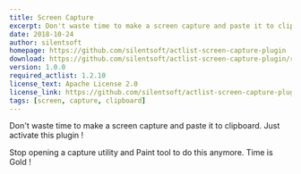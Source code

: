 ```yaml
---
title: Screen Capture
excerpt: Don't waste time to make a screen capture and paste it to clipboard. Just activate this plugin ! Stop opening a capture utility and Paint tool to do this anymore. Time is Gold !
date: 2018-10-24
author: silentsoft
homepage: https://github.com/silentsoft/actlist-screen-capture-plugin
download: https://github.com/silentsoft/actlist-screen-capture-plugin/releases/download/v1.0.0/screen-capture-1.0.0.jar
version: 1.0.0
required_actlist: 1.2.10
license_text: Apache License 2.0
license_link: https://github.com/silentsoft/actlist-screen-capture-plugin/blob/master/LICENSE.txt
tags: [screen, capture, clipboard]
---
```


Don't waste time to make a screen capture and paste it to clipboard. Just activate this plugin !

Stop opening a capture utility and Paint tool to do this anymore. Time is Gold !